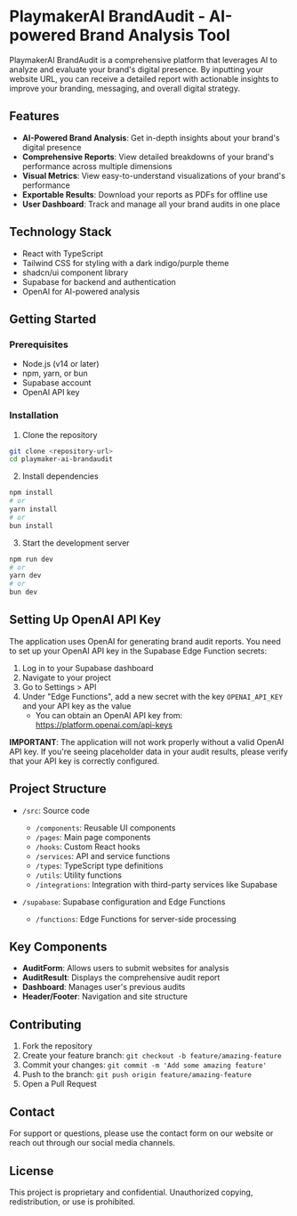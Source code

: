 
# PlaymakerAI BrandAudit - AI-powered Brand Analysis Tool

PlaymakerAI BrandAudit is a comprehensive platform that leverages AI to analyze and evaluate your brand's digital presence. By inputting your website URL, you can receive a detailed report with actionable insights to improve your branding, messaging, and overall digital strategy.

## Features

- **AI-Powered Brand Analysis**: Get in-depth insights about your brand's digital presence
- **Comprehensive Reports**: View detailed breakdowns of your brand's performance across multiple dimensions
- **Visual Metrics**: View easy-to-understand visualizations of your brand's performance
- **Exportable Results**: Download your reports as PDFs for offline use
- **User Dashboard**: Track and manage all your brand audits in one place

## Technology Stack

- React with TypeScript
- Tailwind CSS for styling with a dark indigo/purple theme
- shadcn/ui component library
- Supabase for backend and authentication
- OpenAI for AI-powered analysis

## Getting Started

### Prerequisites

- Node.js (v14 or later)
- npm, yarn, or bun
- Supabase account
- OpenAI API key

### Installation

1. Clone the repository
```sh
git clone <repository-url>
cd playmaker-ai-brandaudit
```

2. Install dependencies
```sh
npm install
# or
yarn install
# or
bun install
```

3. Start the development server
```sh
npm run dev
# or
yarn dev
# or
bun dev
```

## Setting Up OpenAI API Key

The application uses OpenAI for generating brand audit reports. You need to set up your OpenAI API key in the Supabase Edge Function secrets:

1. Log in to your Supabase dashboard
2. Navigate to your project
3. Go to Settings > API
4. Under "Edge Functions", add a new secret with the key `OPENAI_API_KEY` and your API key as the value
   - You can obtain an OpenAI API key from: https://platform.openai.com/api-keys

**IMPORTANT**: The application will not work properly without a valid OpenAI API key. If you're seeing placeholder data in your audit results, please verify that your API key is correctly configured.

## Project Structure

- `/src`: Source code
  - `/components`: Reusable UI components
  - `/pages`: Main page components
  - `/hooks`: Custom React hooks
  - `/services`: API and service functions
  - `/types`: TypeScript type definitions
  - `/utils`: Utility functions
  - `/integrations`: Integration with third-party services like Supabase

- `/supabase`: Supabase configuration and Edge Functions
  - `/functions`: Edge Functions for server-side processing

## Key Components

- **AuditForm**: Allows users to submit websites for analysis
- **AuditResult**: Displays the comprehensive audit report
- **Dashboard**: Manages user's previous audits
- **Header/Footer**: Navigation and site structure

## Contributing

1. Fork the repository
2. Create your feature branch: `git checkout -b feature/amazing-feature`
3. Commit your changes: `git commit -m 'Add some amazing feature'`
4. Push to the branch: `git push origin feature/amazing-feature`
5. Open a Pull Request

## Contact

For support or questions, please use the contact form on our website or reach out through our social media channels.

## License

This project is proprietary and confidential. Unauthorized copying, redistribution, or use is prohibited.
